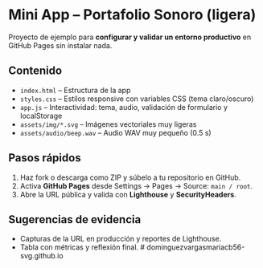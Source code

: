 # Mini App – Portafolio Sonoro (ligera)
Proyecto de ejemplo para **configurar y validar un entorno productivo** en GitHub Pages sin instalar nada.

## Contenido
- `index.html` – Estructura de la app
- `styles.css` – Estilos responsive con variables CSS (tema claro/oscuro)
- `app.js` – Interactividad: tema, audio, validación de formulario y localStorage
- `assets/img/*.svg` – Imágenes vectoriales muy ligeras
- `assets/audio/beep.wav` – Audio WAV muy pequeño (0.5 s)

## Pasos rápidos
1. Haz fork o descarga como ZIP y súbelo a tu repositorio en GitHub.
2. Activa **GitHub Pages** desde Settings → Pages → Source: `main / root`.
3. Abre la URL pública y valida con **Lighthouse** y **SecurityHeaders**.

## Sugerencias de evidencia
- Capturas de la URL en producción y reportes de Lighthouse.
- Tabla con métricas y reflexión final.
#   d o m i n g u e z v a r g a s m a r i a c b 5 6 - s v g . g i t h u b . i o  
 